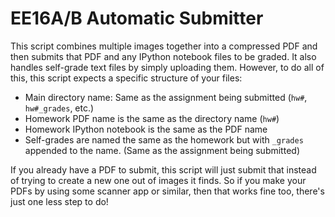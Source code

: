 # EE16A/B Automatic Submitter

This script combines multiple images together into a compressed PDF and then
submits that PDF and any IPython notebook files to be graded. It also handles
self-grade text files by simply uploading them. However, to do all of this,
this script expects a specific structure of your files:

- Main directory name: Same as the assignment being submitted (`hw#`,
    `hw#_grades`, etc.)
- Homework PDF name is the same as the directory name (`hw#`)
- Homework IPython notebook is the same as the PDF name
- Self-grades are named the same as the homework but with `_grades`
    appended to the name. (Same as the assignment being submitted)

If you already have a PDF to submit, this script will just submit that instead
of trying to create a new one out of images it finds. So if you make your PDFs
by using some scanner app or similar, then that works fine too, there's just
one less step to do!

